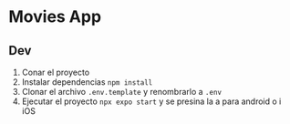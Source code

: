 # Movies App

## Dev
1. Conar el proyecto
2. Instalar dependencias `npm install`
3. Clonar el archivo `.env.template` y renombrarlo a `.env`
4. Ejecutar el proyecto `npx expo start` y se presina la a para android o i iOS
